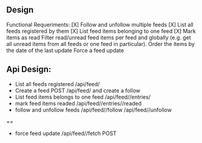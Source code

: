 ## Design

Functional Requeriments:
[X] Follow and unfollow multiple feeds
[X] List all feeds registered by them
[X] List feed items belonging to one feed
[X] Mark items as read
Filter read/unread feed items per feed and globally (e.g. get all unread items
from all feeds or one feed in particular). Order the items by the date of the
last update
Force a feed update



## Api Design:
* List all feeds registered
    /api/feed/
*  Create a feed
    POST /api/feed/ and create a follow
* List feed items belongs to one feed
    /api/feed/<id>/entries/
* mark feed items readed
    /api/feed/<id>/entries/<id>/readed
* follow and unfollow feeds
    /api/feed/<id>/follow
    /api/feed/<id>/unfollow


==
* force feed update
/api/feed/<id>/fetch POST 


